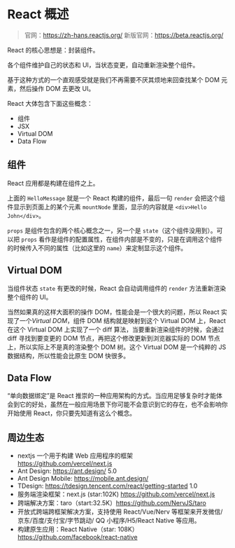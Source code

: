 # React 概述

> 官网：<https://zh-hans.reactjs.org/>
> 新版官网：<https://beta.reactjs.org/>

React 的核心思想是：封装组件。

各个组件维护自己的状态和 UI，当状态变更，自动重新渲染整个组件。

基于这种方式的一个直观感受就是我们不再需要不厌其烦地来回查找某个 DOM 元素，然后操作 DOM 去更改 UI。

React 大体包含下面这些概念：

- 组件
- JSX
- Virtual DOM
- Data Flow

## 组件

React 应用都是构建在组件之上。

上面的 `HelloMessage` 就是一个 React 构建的组件，最后一句 `render` 会把这个组件显示到页面上的某个元素 `mountNode` 里面，显示的内容就是 `<div>Hello John</div>`。

`props` 是组件包含的两个核心概念之一，另一个是 `state`（这个组件没用到）。可以把 `props` 看作是组件的配置属性，在组件内部是不变的，只是在调用这个组件的时候传入不同的属性（比如这里的 `name`）来定制显示这个组件。

## Virtual DOM

当组件状态 `state` 有更改的时候，React 会自动调用组件的 `render` 方法重新渲染整个组件的 UI。

当然如果真的这样大面积的操作 DOM，性能会是一个很大的问题，所以 React 实现了一个*Virtual DOM*，组件 DOM 结构就是映射到这个 Virtual DOM 上，React 在这个 Virtual DOM 上实现了一个 diff 算法，当要重新渲染组件的时候，会通过 diff 寻找到要变更的 DOM 节点，再把这个修改更新到浏览器实际的 DOM 节点上，所以实际上不是真的渲染整个 DOM 树。这个 Virtual DOM 是一个纯粹的 JS 数据结构，所以性能会比原生 DOM 快很多。

## Data Flow

“单向数据绑定”是 React 推崇的一种应用架构的方式。当应用足够复杂时才能体会到它的好处，虽然在一般应用场景下你可能不会意识到它的存在，也不会影响你开始使用 React，你只要先知道有这么个概念。

## 周边生态

- nextjs 一个用于构建 Web 应用程序的框架 <https://github.com/vercel/next.js>
- Ant Design: <https://ant.design/> 5.0
- Ant Design Mobile: <https://mobile.ant.design/>
- TDesign: <https://tdesign.tencent.com/react/getting-started> 1.0
- 服务端渲染框架：next.js (star:102K) <https://github.com/vercel/next.js>
- 跨端解决方案：taro（start:32.5K）<https://github.com/NervJS/taro>
- 开放式跨端跨框架解决方案，支持使用 React/Vue/Nerv 等框架来开发微信/京东/百度/支付宝/字节跳动/ QQ 小程序/H5/React Native 等应用。
- 构建原生应用：React Native（star: 108K） <https://github.com/facebook/react-native>
